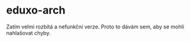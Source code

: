 # eduxo-arch
Zatím velmi rozbitá a nefunkční verze. Proto to dávám sem, aby se mohli nahlašovat chyby.
